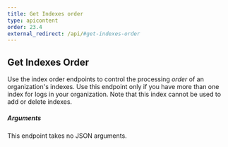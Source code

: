```yaml
---
title: Get Indexes order
type: apicontent
order: 23.4
external_redirect: /api/#get-indexes-order
---
```


## Get Indexes Order

Use the index order endpoints to control the processing _order_ of an organization's indexes. Use this endpoint only if you have more than one index for logs in your organization. Note that this index cannot be used to add or delete indexes.

##### Arguments

This endpoint takes no JSON arguments.
